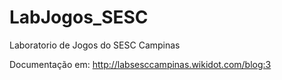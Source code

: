 LabJogos_SESC
=============

Laboratorio de Jogos do SESC Campinas

Documentação em:
http://labsesccampinas.wikidot.com/blog:3
